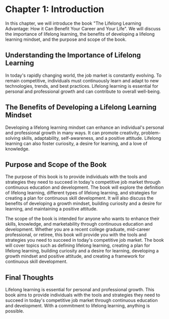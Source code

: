 Chapter 1: Introduction
=======================

In this chapter, we will introduce the book "The Lifelong Learning Advantage: How it Can Benefit Your Career and Your Life". We will discuss the importance of lifelong learning, the benefits of developing a lifelong learning mindset, and the purpose and scope of the book.

Understanding the Importance of Lifelong Learning
-------------------------------------------------

In today's rapidly changing world, the job market is constantly evolving. To remain competitive, individuals must continuously learn and adapt to new technologies, trends, and best practices. Lifelong learning is essential for personal and professional growth and can contribute to overall well-being.

The Benefits of Developing a Lifelong Learning Mindset
------------------------------------------------------

Developing a lifelong learning mindset can enhance an individual's personal and professional growth in many ways. It can promote creativity, problem-solving skills, adaptability, self-awareness, and a positive attitude. Lifelong learning can also foster curiosity, a desire for learning, and a love of knowledge.

Purpose and Scope of the Book
-----------------------------

The purpose of this book is to provide individuals with the tools and strategies they need to succeed in today's competitive job market through continuous education and development. The book will explore the definition of lifelong learning, different types of lifelong learning, and strategies for creating a plan for continuous skill development. It will also discuss the benefits of developing a growth mindset, building curiosity and a desire for learning, and maintaining a positive attitude.

The scope of the book is intended for anyone who wants to enhance their skills, knowledge, and marketability through continuous education and development. Whether you are a recent college graduate, mid-career professional, or retiree, this book will provide you with the tools and strategies you need to succeed in today's competitive job market. The book will cover topics such as defining lifelong learning, creating a plan for lifelong learning, building curiosity and a desire for learning, developing a growth mindset and positive attitude, and creating a framework for continuous skill development.

Final Thoughts
--------------

Lifelong learning is essential for personal and professional growth. This book aims to provide individuals with the tools and strategies they need to succeed in today's competitive job market through continuous education and development. With a commitment to lifelong learning, anything is possible.
